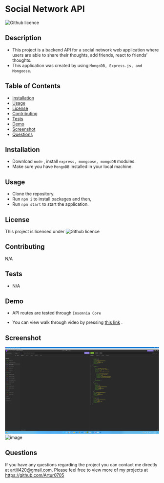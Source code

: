 # Social Network API
  ![Github licence](http://img.shields.io/badge/license-MIT-blue.svg)


  ## Description
  - This project is a backend API for a social network web application where    
    users are able to share their thoughts, add friends, react to friends’ thoughts.
  - This application was created by using `MongoDB, Express.js, and Mongoose`.

  ## Table of Contents
  * [Installation](#installation)
  * [Usage](#usage)
  * [License](#license)
  * [Contributing](#contributing)
  * [Tests](#tests)
  * [Demo](#demo)
  * [Screenshot](#screenshot)
  * [Questions](#questions)

  ## Installation

  - Download `node` , install  `express, mongoose, mongoDB` modules.
  - Make sure you have `MongoDB` installed in your local machine.


  ## Usage
  - Clone the repository.
  - Run `npm i` to install packages and then,
  - Run `npm start` to start the application.

  ## License
  This project is licensed under ![Github licence](http://img.shields.io/badge/license-MIT-blue.svg)

  ## Contributing
  N/A

  ## Tests
  - N/A

  ## Demo

  - API routes are tested through `Insomnia Core`

  - You can view walk through video by pressing [this link](https://drive.google.com/file/d/1eCfCFYzdRTm3qnJE1yDJhVWo8x4_l5DP/view) .

  ## Screenshot 

  ![image](./media/insomnia.png)
  ![image](./media/Insomnia.gif)

  ## Questions
  If you have any questions regarding the project you can contact me directly at artlil420@gmail.com.
  Please feel free to view more of my projects at https://github.com/Artur0705